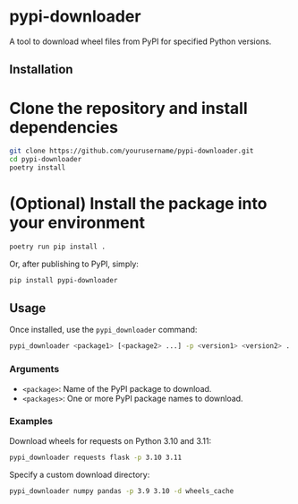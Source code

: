# pypi-downloader

A tool to download wheel files from PyPI for specified Python versions.

## Installation

# Clone the repository and install dependencies
```bash
git clone https://github.com/yourusername/pypi-downloader.git
cd pypi-downloader
poetry install
```

# (Optional) Install the package into your environment
```bash
poetry run pip install .
```

Or, after publishing to PyPI, simply:
```bash
pip install pypi-downloader
```

## Usage

Once installed, use the `pypi_downloader` command:
```bash
pypi_downloader <package1> [<package2> ...] -p <version1> <version2> ... [-d <download_dir>]
```
  
### Arguments
  
- `<package>`: Name of the PyPI package to download.
- `<packages>`: One or more PyPI package names to download.
  
### Examples
  
Download wheels for requests on Python 3.10 and 3.11:
```bash
pypi_downloader requests flask -p 3.10 3.11
```
  
Specify a custom download directory:
```bash
pypi_downloader numpy pandas -p 3.9 3.10 -d wheels_cache
```

